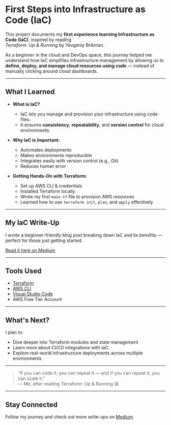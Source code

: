 #  First Steps into Infrastructure as Code (IaC)

This project documents my **first experience learning Infrastructure as Code (IaC)**, inspired by reading  
 *Terraform: Up & Running* by Yevgeniy Brikman.

As a beginner in the cloud and DevOps space, this journey helped me understand how IaC simplifies infrastructure management by allowing us to **define, deploy, and manage cloud resources using code** — instead of manually clicking around cloud dashboards.

---

##  What I Learned

- **What is IaC?**
  - IaC lets you manage and provision your infrastructure using code files.
  - It ensures **consistency**, **repeatability**, and **version control** for cloud environments.

- **Why IaC is Important:**
  -  Automates deployments
  -  Makes environments reproducible
  -  Integrates easily with version control (e.g., Git)
  -  Reduces human error

- **Getting Hands-On with Terraform:**
  - Set up AWS CLI & credentials
  - Installed Terraform locally
  - Wrote my first `main.tf` file to provision AWS resources
  - Learned how to use `terraform init`, `plan`, and `apply` effectively

---

##  My IaC Write-Up

I wrote a beginner-friendly blog post breaking down IaC and its benefits — perfect for those just getting started.

[Read it here on Medium](https://medium.com/@kennyjames104/what-is-iac-and-why-you-should-care-even-as-a-beginner-43be429fba5b)

---

##  Tools Used

- [Terraform](https://www.terraform.io/)
- [AWS CLI](https://aws.amazon.com/cli/)
- [Visual Studio Code](https://code.visualstudio.com/)
- AWS Free Tier Account

---

##  What's Next?

I plan to:
- Dive deeper into Terraform modules and state management
- Learn more about CI/CD integrations with IaC
- Explore real-world infrastructure deployments across multiple environments

---

> “If you can code it, you can repeat it — and if you can repeat it, you can scale it.”  
> — Me, after reading Terraform: Up & Running 😄

---

##  Stay Connected

Follow my journey and check out more write-ups on [Medium](https://medium.com/@kennyjames104)


